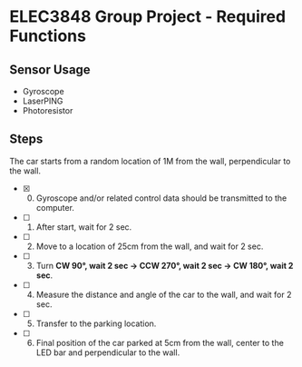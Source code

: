 # ELEC3848 Group Project - Required Functions

## Sensor Usage

* Gyroscope
* LaserPING
* Photoresistor

## Steps

The car starts from a random location of 1M from the wall, perpendicular to the wall.

* [x] 0. Gyroscope and/or related control data should be transmitted to the computer.
* [ ] 1. After start, wait for 2 sec.
* [ ] 2. Move to a location of 25cm from the wall, and wait for 2 sec.
* [ ] 3. Turn **CW 90°, wait 2 sec → CCW 270°, wait 2 sec → CW 180°, wait 2 sec**.
* [ ] 4. Measure the distance and angle of the car to the wall, and wait for 2 sec.
* [ ] 5. Transfer to the parking location.
* [ ] 6. Final position of the car parked at 5cm from the wall, center to the LED bar and perpendicular to the wall.
